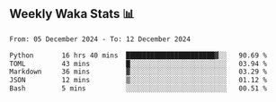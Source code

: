 ## Weekly Waka Stats 📊
<!--START_SECTION:waka-->

```txt
From: 05 December 2024 - To: 12 December 2024

Python       16 hrs 40 mins  ██████████████████████▓░░   90.69 %
TOML         43 mins         █░░░░░░░░░░░░░░░░░░░░░░░░   03.94 %
Markdown     36 mins         ▓░░░░░░░░░░░░░░░░░░░░░░░░   03.29 %
JSON         12 mins         ▒░░░░░░░░░░░░░░░░░░░░░░░░   01.12 %
Bash         5 mins          ░░░░░░░░░░░░░░░░░░░░░░░░░   00.51 %
```

<!--END_SECTION:waka-->

<!--

Here are some ideas to get you started:

- 🔭 I’m currently working on (way to add branches committed on)
- 🌱 I’m currently learning Web Frameworks and Machine Learning! (Lisp, JS (react & angular), Python, and __)
- 💬 Ask me about ...
- 📫 How to reach me: 
- 😄 Pronouns: He/Him/His
- ⚡ Fun fact: ...

that-recsys-lab
-->
